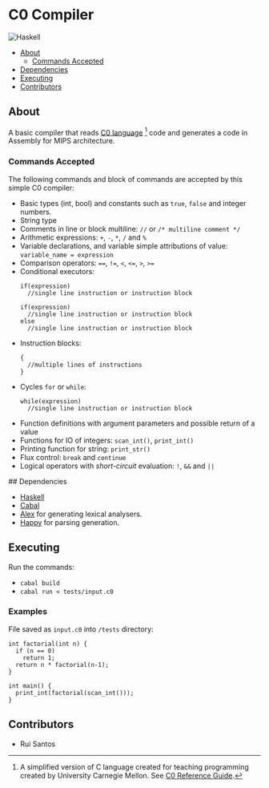 # C0 Compiler
![Haskell](https://img.shields.io/badge/haskell-%235D4F85?style=for-the-badge&logo=haskell)

- [About](#about)
  - [Commands Accepted](#commands-accepted)
- [Dependencies](#dependencies)
- [Executing](#executing)
- [Contributors](#contributors)

## About
A basic compiler that reads [C0 language](https://c0.cs.cmu.edu/docs/c0-reference.pdf) [^1] code and generates a code in Assembly for MIPS architecture.

[^1]: A simplified version of C language created for teaching programming created by University Carnegie Mellon. See [C0 Reference Guide](https://c0.cs.cmu.edu/docs/c0-reference.pdf).

### Commands Accepted
  The following commands and block of commands are accepted by this simple C0 compiler:
  - Basic types (int, bool) and constants such as `true`, `false` and integer numbers.
  - String type
  - Comments in line or block multiline: `//` or `/* multiline comment */`
  - Arithmetic expressions: `+`, `-`, `*`, `/` and `%`
  - Variable declarations, and variable simple attributions of value: `variable_name = expression`
  - Comparison operators: `==`, `!=`, `<`, `<=`, `>`, `>=`
  - Conditional executors:
    ```
    if(expression)
      //single line instruction or instruction block
    ```
    ```
    if(expression)
      //single line instruction or instruction block
    else
      //single line instruction or instruction block
    ```
  - Instruction blocks:
    ```
    {
      //multiple lines of instructions
    }
    ```
  - Cycles `for` or `while`:
    ```
    while(expression)
      //single line instruction or instruction block
    ```
  - Function definitions with argument parameters and possible return of a value
  - Functions for IO of integers: `scan_int()`, `print_int()`
  - Printing function for string: `print_str()`
  - Flux control: `break` and `continue`
  - Logical operators with *short-circuit* evaluation: `!`, `&&` and `||`

## Dependencies
  - [Haskell](https://www.haskell.org/get-started/)
  - [Cabal](https://www.haskell.org/cabal/)
  - [Alex](https://haskell-alex.readthedocs.io/en/latest/) for generating lexical analysers.
  - [Happy](https://haskell-happy.readthedocs.io/en/latest/obtaining.html) for parsing generation.
  
## Executing
  Run the commands:
  - `cabal build`
  - `cabal run < tests/input.c0`

### Examples
  File saved as `input.c0` into `/tests` directory:
  ```
int factorial(int n) {
    if (n == 0) 
      return 1;
    return n * factorial(n-1);
}

int main() {
    print_int(factorial(scan_int()));
}
```

## Contributors
  - Rui Santos

